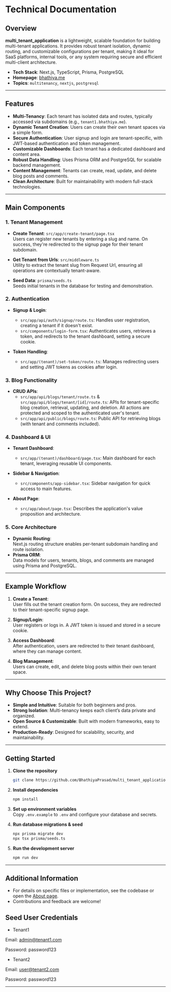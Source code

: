 # Technical Documentation

## Overview

**multi_tenant_application** is a lightweight, scalable foundation for building multi-tenant applications. It provides robust tenant isolation, dynamic routing, and customizable configurations per tenant, making it ideal for SaaS platforms, internal tools, or any system requiring secure and efficient multi-client architecture.

- **Tech Stack**: Next.js, TypeScript, Prisma, PostgreSQL
- **Homepage**: [bhathiya.me](https://bhathiya.me)
- **Topics**: `multitenancy`, `nextjs`, `postgresql`

---

## Features

- **Multi-Tenancy**: Each tenant has isolated data and routes, typically accessed via subdomains (e.g., `tenant1.bhathiya.me`).
- **Dynamic Tenant Creation**: Users can create their own tenant spaces via a simple form.
- **Secure Authentication**: User signup and login are tenant-specific, with JWT-based authentication and token management.
- **Customizable Dashboards**: Each tenant has a dedicated dashboard and content area.
- **Robust Data Handling**: Uses Prisma ORM and PostgreSQL for scalable backend management.
- **Content Management**: Tenants can create, read, update, and delete blog posts and comments.
- **Clean Architecture**: Built for maintainability with modern full-stack technologies.

---

## Main Components

### 1. Tenant Management

- **Create Tenant**: `src/app/create-tenant/page.tsx`  
  Users can register new tenants by entering a slug and name. On success, they're redirected to the signup page for their tenant subdomain.

- **Get Tenant from Urls**: `src/middleware.ts`  
  Utility to extract the tenant slug from Request Url, ensuring all operations are contextually tenant-aware.

- **Seed Data**: `prisma/seeds.ts`  
  Seeds initial tenants in the database for testing and demonstration.

### 2. Authentication

- **Signup & Login**:
    - `src/app/api/auth/signup/route.ts`: Handles user registration, creating a tenant if it doesn't exist.
    - `src/components/login-form.tsx`: Authenticates users, retrieves a token, and redirects to the tenant dashboard, setting a secure cookie.

- **Token Handling**:
    - `src/app/(tenant)/set-token/route.ts`: Manages redirecting users and setting JWT tokens as cookies after login.

### 3. Blog Functionality

- **CRUD APIs**:
    - `src/app/api/blogs/tenant/route.ts` & `src/app/api/blogs/tenant/[id]/route.ts`: APIs for tenant-specific blog creation, retrieval, updating, and deletion. All actions are protected and scoped to the authenticated user's tenant.
    - `src/app/api/public/blogs/route.ts`: Public API for retrieving blogs (with tenant and comments included).

### 4. Dashboard & UI

- **Tenant Dashboard**:
    - `src/app/(tenant)/dashboard/page.tsx`: Main dashboard for each tenant, leveraging reusable UI components.

- **Sidebar & Navigation**:
    - `src/components/app-sidebar.tsx`: Sidebar navigation for quick access to main features.

- **About Page**:
    - `src/app/about/page.tsx`: Describes the application's value proposition and architecture.

### 5. Core Architecture

- **Dynamic Routing**:  
  Next.js routing structure enables per-tenant subdomain handling and route isolation.
- **Prisma ORM**:  
  Data models for users, tenants, blogs, and comments are managed using Prisma and PostgreSQL.

---

## Example Workflow

1. **Create a Tenant**:  
   User fills out the tenant creation form. On success, they are redirected to their tenant-specific signup page.

2. **Signup/Login**:  
   User registers or logs in. A JWT token is issued and stored in a secure cookie.

3. **Access Dashboard**:  
   After authentication, users are redirected to their tenant dashboard, where they can manage content.

4. **Blog Management**:  
   Users can create, edit, and delete blog posts within their own tenant space.

---

## Why Choose This Project?

- **Simple and Intuitive**: Suitable for both beginners and pros.
- **Strong Isolation**: Multi-tenancy keeps each client’s data private and organized.
- **Open Source & Customizable**: Built with modern frameworks, easy to extend.
- **Production-Ready**: Designed for scalability, security, and maintainability.

---

## Getting Started

1. **Clone the repository**
   ```bash
   git clone https://github.com/BhathiyaPrasad/multi_tenant_application.git
   ```

2. **Install dependencies**
   ```bash
   npm install
   ```

3. **Set up environment variables**  
   Copy `.env.example` to `.env` and configure your database and secrets.

4. **Run database migrations & seed**
   ```bash
   npx prisma migrate dev
   npx tsx prisma/seeds.ts
   ```

5. **Run the development server**
   ```bash
   npm run dev
   ```

---

## Additional Information

- For details on specific files or implementation, see the codebase or open the [About page](https://github.com/BhathiyaPrasad/multi_tenant_application/blob/main/src/app/about/page.tsx).
- Contributions and feedback are welcome!



## Seed User Credentials

- Tenant1

Email: admin@tenant1.com

Password: password123

- Tenant2

Email: user@tenant2.com

Password: password123

---
